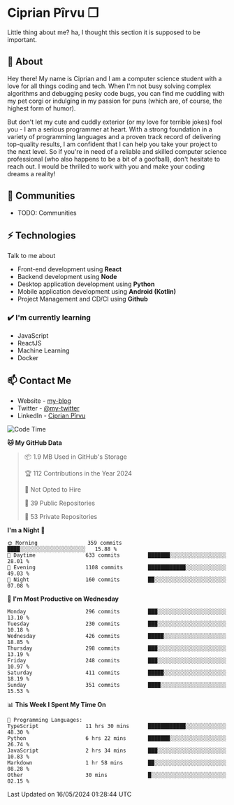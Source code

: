 # Ciprian Pîrvu ❐

Little thing about me? ha, I thought this section it is supposed to be important.

## 🧐 About

Hey there! My name is Ciprian and I am a computer science student with a love for all things coding and tech. When I'm not busy solving complex algorithms and debugging pesky code bugs, you can find me cuddling with my pet corgi or indulging in my passion for puns (which are, of course, the highest form of humor).

But don't let my cute and cuddly exterior (or my love for terrible jokes) fool you - I am a serious programmer at heart. With a strong foundation in a variety of programming languages and a proven track record of delivering top-quality results, I am confident that I can help you take your project to the next level. So if you're in need of a reliable and skilled computer science professional (who also happens to be a bit of a goofball), don't hesitate to reach out. I would be thrilled to work with you and make your coding dreams a reality!

## 👯 Communities

-   TODO: Communities

## ⚡ Technologies

Talk to me about

-   Front-end development using **React**
-   Backend development using **Node**
-   Desktop application development using **Python**
-   Mobile application development using **Android (Kotlin)**
-   Project Management and CD/CI using **Github**

### ✔️ I'm currently learning

-   JavaScript
-   ReactJS
-   Machine Learning
-   Docker

## 📫 Contact Me

-   Website - [my-blog]()
-   Twitter - [@my-twitter]()
-   LinkedIn - [Ciprian Pîrvu](https://www.linkedin.com/in/p%C3%AErvu-ciprian-cristian-4415991b1/)

<!--START_SECTION:waka-->
![Code Time](http://img.shields.io/badge/Code%20Time-2%2C052%20hrs%2020%20mins-blue)

**🐱 My GitHub Data** 

> 📦 1.9 MB Used in GitHub's Storage 
 > 
> 🏆 112 Contributions in the Year 2024
 > 
> 🚫 Not Opted to Hire
 > 
> 📜 39 Public Repositories 
 > 
> 🔑 53 Private Repositories 
 > 
**I'm a Night 🦉** 

```text
🌞 Morning                359 commits         ████░░░░░░░░░░░░░░░░░░░░░   15.88 % 
🌆 Daytime                633 commits         ███████░░░░░░░░░░░░░░░░░░   28.01 % 
🌃 Evening                1108 commits        ████████████░░░░░░░░░░░░░   49.03 % 
🌙 Night                  160 commits         ██░░░░░░░░░░░░░░░░░░░░░░░   07.08 % 
```
📅 **I'm Most Productive on Wednesday** 

```text
Monday                   296 commits         ███░░░░░░░░░░░░░░░░░░░░░░   13.10 % 
Tuesday                  230 commits         ███░░░░░░░░░░░░░░░░░░░░░░   10.18 % 
Wednesday                426 commits         █████░░░░░░░░░░░░░░░░░░░░   18.85 % 
Thursday                 298 commits         ███░░░░░░░░░░░░░░░░░░░░░░   13.19 % 
Friday                   248 commits         ███░░░░░░░░░░░░░░░░░░░░░░   10.97 % 
Saturday                 411 commits         █████░░░░░░░░░░░░░░░░░░░░   18.19 % 
Sunday                   351 commits         ████░░░░░░░░░░░░░░░░░░░░░   15.53 % 
```


📊 **This Week I Spent My Time On** 

```text
💬 Programming Languages: 
TypeScript               11 hrs 30 mins      ████████████░░░░░░░░░░░░░   48.30 % 
Python                   6 hrs 22 mins       ███████░░░░░░░░░░░░░░░░░░   26.74 % 
JavaScript               2 hrs 34 mins       ███░░░░░░░░░░░░░░░░░░░░░░   10.83 % 
Markdown                 1 hr 58 mins        ██░░░░░░░░░░░░░░░░░░░░░░░   08.28 % 
Other                    30 mins             █░░░░░░░░░░░░░░░░░░░░░░░░   02.15 % 
```


 Last Updated on 16/05/2024 01:28:44 UTC
<!--END_SECTION:waka-->
